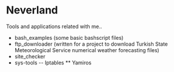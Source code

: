 Neverland
=========

Tools and applications related with me..

- bash_examples (some basic bashscript files)
- ftp_downloader (written for a project to download Turkish State Meteorological Service numerical weather forecasting files)
- site_checker
- sys-tools
-- Iptables
** Yamiros

